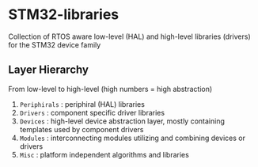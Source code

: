 # STM32-libraries
Collection of RTOS aware low-level (HAL) and high-level libraries (drivers) for the STM32 device family

## Layer Hierarchy
From low-level to high-level (high numbers = high abstraction)
1. `Periphirals` : periphiral (HAL) libraries
2. `Drivers` : component specific driver libraries
3. `Devices` : high-level device abstraction layer, mostly containing templates used by component drivers
4. `Modules` : interconnecting modules utilizing and combining devices or drivers
5. `Misc` : platform independent algorithms and libraries